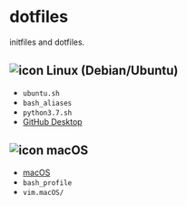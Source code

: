 # dotfiles

initfiles and dotfiles.

## ![icon](https://www.debian.org/favicon.ico) Linux (Debian/Ubuntu)

* `ubuntu.sh`
* `bash_aliases`
* `python3.7.sh`
* [GitHub Desktop](https://github.com/shiftkey/desktop/)


## ![icon](https://www.apple.com/favicon.ico) macOS

* [macOS](macOS.md)
* `bash_profile`
* `vim.macOS/`
